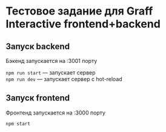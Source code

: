 # Тестовое задание для Graff Interactive frontend+backend



## Запуск backend
Бэкенд запускается на :3001 порту

`npm run start` — запускает сервер   
`npm run dev` — запускает сервер с hot-reload

## Запуск frontend
Фронтенд запускается на :3000 порту

`npm start`   
